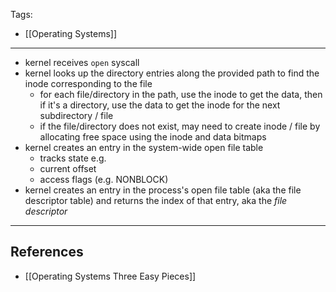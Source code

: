 Tags:
- [[Operating Systems]]
---
- kernel receives `open` syscall
- kernel looks up the directory entries along the provided path to find the inode corresponding to the file
    - for each file/directory in the path, use the inode to get the data, then if it's a directory, use the data to get the inode for the next subdirectory / file
    - if the file/directory does not exist, may need to create inode / file by allocating free space using the inode and data bitmaps
- kernel creates an entry in the system-wide open file table
	- tracks state e.g.
	- current offset
	- access flags (e.g. NONBLOCK)
- kernel creates an entry in the process's open file table (aka the file descriptor table) and returns the index of that entry, aka the _file descriptor_

---
## References
- [[Operating Systems Three Easy Pieces]]